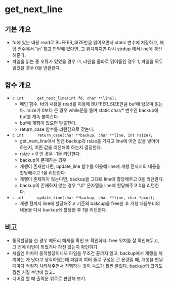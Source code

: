 # get_next_line
## 기본 개요
* fd에 있는 내용 read로 BUFFER_SIZE만큼 읽어오면서 static 변수에 저장하고, 해당 변수에서 '\n' 찾고 만약에 있다면, 그 위치까지만 다시 strdup 해서 line에 갱신해준다.
* 파일을 읽는 중 오류가 있었을 경우 -1, 라인을 올바로 읽어들인 경우 1, 파일을 모두 읽었을 경우 0을 반환한다.

## 함수 개요
* ```c int		get_next_line(int fd, char **line);```
  * 메인 함수. fd의 내용을 read를 이용해 BUFFER_SIZE만큼 buf에 담으며 읽는다. rsize가 0보다 큰 경우 while문을 돌며 static char/* 변수인 backup에 buf를 계속 붙여간다.
  * buf에 개행이 있으면 탈출한다.
  * return_case 함수를 리턴값으로 갖는다.  
* ```c int		return_case(char **backup, char **line, int rsize);```
  * get_next_line에서 받은 backup과 rsize를 가지고 line에 어떤 값을 넣어야 하는지, 어떤 값을 리턴해야 하는지 결정한다.
  * rsize < 0 인 경우 -1을 리턴한다.
  * backup이 존재하는 경우
  * 개행이 존재한다면, update_line 함수를 이용해 line에 개행 전까지의 내용을 할당해주고 1을 리턴한다.
  * 개행이 존재하지 않는다면, backup을 그대로 line에 할당해주고 0을 리턴한다.
  * backup이 존재하지 않는 경우 "\0" 문자열을 line에 할당해주고 0을 리턴한다.
* ```c int		update_line(char **backup, char **line, char *pcut);```
  * 개행 전까지 line에 할당해주고 기존의 bakcup을 free한 후 개행 다음부터의 내용을 다시 backup에 할당한 후 1을 리턴한다.

## 비고
* 동적할당을 한 경우 메모리 해제를 확인 또 확인하자. free 위치를 잘 확인해두고, 그 전에 리턴이 되었거나 하진 않는지 확인하기.
* 처음엔 어차피 동적할당이니까 파일을 무조건 끝까지 읽고, backup에서 개행을 처리하는 게 낫다고 생각하였는데 파일이 여러 줄로 구성된 큰 용량일 때, 개행을 만날 때마다 적절히 처리해주면서 진행하는 것이 속도가 훨씬 빨랐다. backup의 크기도 훨씬 커질 수밖에 없고.. 
* 디버깅 할 때 출력문 위주로 판단해 보기.

